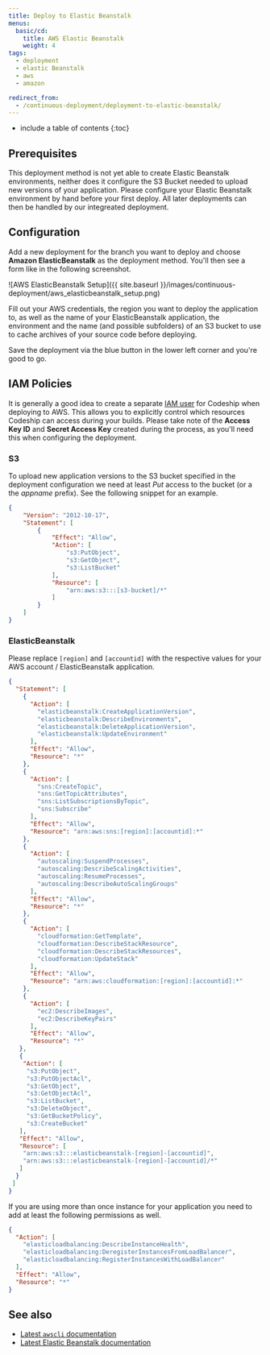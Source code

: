 ```yaml
---
title: Deploy to Elastic Beanstalk
menus:
  basic/cd:
    title: AWS Elastic Beanstalk
    weight: 4
tags:
  - deployment
  - elastic Beanstalk
  - aws
  - amazon

redirect_from:
  - /continuous-deployment/deployment-to-elastic-beanstalk/
---
```


* include a table of contents
{:toc}

## Prerequisites

This deployment method is not yet able to create Elastic Beanstalk environments, neither does it configure the S3 Bucket needed to upload new versions of your application. Please configure your Elastic Beanstalk environment by hand before your first deploy. All later deployments can then be handled by our integreated deployment.

## Configuration

Add a new deployment for the branch you want to deploy and choose **Amazon ElasticBeanstalk** as the deployment method. You'll then see a form like in the following screenshot.

![AWS ElasticBeanstalk Setup]({{ site.baseurl }}/images/continuous-deployment/aws_elasticbeanstalk_setup.png)

Fill out your AWS credentials, the region you want to deploy the application to, as well as the name of your ElasticBeanstalk application, the environment and the name (and possible subfolders) of an S3 bucket to use to cache archives of your source code before deploying.

Save the deployment via the blue button in the lower left corner and you're good to go.

## IAM Policies

It is generally a good idea to create a separate [IAM user](http://docs.aws.amazon.com/general/latest/gr/root-vs-iam.html) for Codeship when deploying to AWS. This allows you to explicitly control which resources Codeship can access during your builds. Please take note of the **Access Key ID** and **Secret Access Key** created during the process, as you'll need this when configuring the deployment.

### S3

To upload new application versions to the S3 bucket specified in the deployment configuration we need at least _Put_ access to the bucket (or a the _appname_ prefix). See the following snippet for an example.

```json
{
    "Version": "2012-10-17",
    "Statement": [
        {
            "Effect": "Allow",
            "Action": [
                "s3:PutObject",
                "s3:GetObject",
                "s3:ListBucket"
            ],
            "Resource": [
                "arn:aws:s3:::[s3-bucket]/*"
            ]
        }
    ]
}
```

### ElasticBeanstalk

Please replace `[region]` and `[accountid]` with the respective values for your AWS account / ElasticBeanstalk application.

```json
{
  "Statement": [
    {
      "Action": [
        "elasticbeanstalk:CreateApplicationVersion",
        "elasticbeanstalk:DescribeEnvironments",
        "elasticbeanstalk:DeleteApplicationVersion",
        "elasticbeanstalk:UpdateEnvironment"
      ],
      "Effect": "Allow",
      "Resource": "*"
    },
    {
      "Action": [
        "sns:CreateTopic",
        "sns:GetTopicAttributes",
        "sns:ListSubscriptionsByTopic",
        "sns:Subscribe"
      ],
      "Effect": "Allow",
      "Resource": "arn:aws:sns:[region]:[accountid]:*"
    },
    {
      "Action": [
        "autoscaling:SuspendProcesses",
        "autoscaling:DescribeScalingActivities",
        "autoscaling:ResumeProcesses",
        "autoscaling:DescribeAutoScalingGroups"
      ],
      "Effect": "Allow",
      "Resource": "*"
    },
    {
      "Action": [
        "cloudformation:GetTemplate",
        "cloudformation:DescribeStackResource",
        "cloudformation:DescribeStackResources",
        "cloudformation:UpdateStack"
      ],
      "Effect": "Allow",
      "Resource": "arn:aws:cloudformation:[region]:[accountid]:*"
    },
    {
      "Action": [
        "ec2:DescribeImages",
        "ec2:DescribeKeyPairs"
      ],
      "Effect": "Allow",
      "Resource": "*"
   },
   {
    "Action": [
     "s3:PutObject",
     "s3:PutObjectAcl",
     "s3:GetObject",
     "s3:GetObjectAcl",
     "s3:ListBucket",
     "s3:DeleteObject",
     "s3:GetBucketPolicy",
     "s3:CreateBucket"
   ],
   "Effect": "Allow",
   "Resource": [
    "arn:aws:s3:::elasticbeanstalk-[region]-[accountid]",
    "arn:aws:s3:::elasticbeanstalk-[region]-[accountid]/*"
   ]
  }
 ]
}
```

If you are using more than once instance for your application you need to add at least the following permissions as well.

```json
{
  "Action": [
    "elasticloadbalancing:DescribeInstanceHealth",
    "elasticloadbalancing:DeregisterInstancesFromLoadBalancer",
    "elasticloadbalancing:RegisterInstancesWithLoadBalancer"
  ],
  "Effect": "Allow",
  "Resource": "*"
}
```

## See also

+ [Latest `awscli` documentation](http://docs.aws.amazon.com/cli/latest/reference/)
+ [Latest Elastic Beanstalk documentation](http://docs.aws.amazon.com/elasticbeanstalk/latest/dg/Welcome.html)
